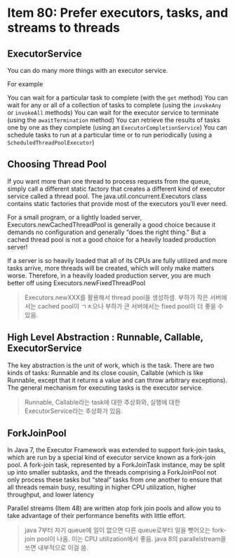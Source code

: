 # Item 80: Prefer executors, tasks, and streams to threads

## ExecutorService

You can do many more things with an executor service.

For example

You can wait for a particular task to complete (with the `get` method)
You can wait for any or all of a collection of tasks to complete (using the `invokeAny` or `invokeAll` methods)
You can wait for the executor service to terminate (using the `awaitTermination` method)
You can retrieve the results of tasks one by one as they complete (using an `ExecutorCompletionService`)
You can schedule tasks to run at a particular time or to run periodically (using a
`ScheduledThreadPoolExecutor`)

## Choosing Thread Pool

If you want more than one thread to process requests from the queue, simply
call a different static factory that creates a different kind of executor service called a thread pool.
The java.util.concurrent.Executors class contains static factories
that provide most of the executors you’ll ever need.

For a small program, or a lightly loaded server, Executors.newCachedThreadPool is
generally a good choice because it demands no configuration and generally “does
the right thing.” But a cached thread pool is not a good choice for a heavily loaded
production server!

If a server is so heavily loaded that all of its CPUs are fully
utilized and more tasks arrive, more threads will be created, which will only make
matters worse. Therefore, in a heavily loaded production server, you are much
better off using Executors.newFixedThreadPool

> Executors.newXXX를 활용해서 thread pool을 생성하셈. 부하가 작은 서버에서는 cached pool이 ㄱㅊ으나 부하가 큰 서버에서는 fixed pool이 더 좋을 수 있음.

## High Level Abstraction : Runnable, Callable, ExecutorService

The key abstraction is the unit of work, which is the task.
There are two kinds of tasks: Runnable and its close cousin, Callable (which is
like Runnable, except that it returns a value and can throw arbitrary exceptions).
The general mechanism for executing tasks is the executor service.

> Runnable, Callable라는 task에 대한 추상화와, 실행에 대한 ExecutorService라는 추상화가 있음.

## ForkJoinPool

In Java 7, the Executor Framework was extended to support fork-join tasks,
which are run by a special kind of executor service known as a fork-join pool. A
fork-join task, represented by a ForkJoinTask instance, may be split up into
smaller subtasks, and the threads comprising a ForkJoinPool not only process
these tasks but “steal” tasks from one another to ensure that all threads remain
busy, resulting in higher CPU utilization, higher throughput, and lower latency

Parallel streams (Item 48) are written atop fork join pools and allow you
to take advantage of their performance benefits with little effort.

> java 7부터 자기 queue에 일이 없으면 다른 queue로부터 일을 뺏어오는 fork-join pool이 나옴. 이는 CPU utilization에서 좋음. java 8의 parallelstream을 쓰면 내부적으로 이걸 씀.
